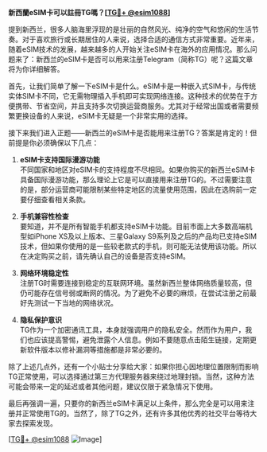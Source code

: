 **新西蘭eSIM卡可以註冊TG嗎？[[TG💪+ @esim1088](https://t.me/s/esim1088)]**

提到新西兰，很多人脑海里浮现的是壮丽的自然风光、纯净的空气和悠闲的生活节奏。对于喜欢旅行或长期居住的人来说，选择合适的通信方式非常重要。近年来，随着eSIM技术的发展，越来越多的人开始关注eSIM卡在海外的应用情况。那么问题来了：新西兰的eSIM卡是否可以用来注册Telegram（简称TG）呢？这篇文章将为你详细解答。

首先，让我们简单了解一下eSIM卡是什么。eSIM卡是一种嵌入式SIM卡，与传统实体SIM卡不同，它无需物理插入手机即可实现网络连接。这种技术的优势在于方便携带、节省空间，并且支持多次切换运营商服务。尤其对于经常出国或者需要频繁更换设备的人来说，eSIM卡无疑是一个非常实用的选择。

接下来我们进入正题——新西兰的eSIM卡是否能用来注册TG？答案是肯定的！但前提是你必须确保以下几点：

1. **eSIM卡支持国际漫游功能**  
   不同国家和地区对eSIM卡的支持程度不尽相同。如果你购买的新西兰eSIM卡具备国际漫游功能，那么理论上它是可以直接用来注册TG的。不过需要注意的是，部分运营商可能限制某些特定地区的流量使用范围，因此在选购前一定要仔细查看相关条款。

2. **手机兼容性检查**  
   要知道，并不是所有智能手机都支持eSIM卡功能。目前市面上大多数高端机型如iPhone XS及以上版本、三星Galaxy S9系列及之后的产品均已支持eSIM技术，但如果你使用的是一些较老款式的手机，则可能无法使用该功能。所以在决定购买之前，请先确认自己的设备是否支持eSIM。

3. **网络环境稳定性**  
   注册TG时需要连接到稳定的互联网环境。虽然新西兰整体网络质量较高，但仍可能存在信号弱或断网的情况。为了避免不必要的麻烦，在尝试注册之前最好先测试一下当地的网络状况。

4. **隐私保护意识**  
   TG作为一个加密通讯工具，本身就强调用户的隐私安全。然而作为用户，我们也应该提高警惕，避免泄露个人信息。例如不要随意点击陌生链接，定期更新软件版本以修补漏洞等措施都是非常必要的。

除了上述几点外，还有一个小贴士分享给大家：如果你担心因地理位置限制而影响TG正常使用，可以选择通过第三方代理服务器来绕过地理封锁。当然，这种方法可能会带来一定的延迟或者其他问题，建议仅限于紧急情况下使用。

最后再强调一遍，只要你的新西兰eSIM卡满足以上条件，那么完全是可以用来注册并正常使用TG的。当然了，除了TG之外，还有许多其他优秀的社交平台等待大家去探索发现。

[[TG💪+ @esim1088](https://t.me/s/esim1088) ![Image](https://i.postimg.cc/4NQfJmqS/Snipaste-2025-05-13-00-14-12.png)]